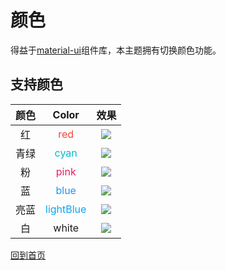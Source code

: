 # 颜色

得益于[material-ui](http://www.material-ui.com)组件库，本主题拥有切换颜色功能。

## 支持颜色
| 颜色       | Color      | 效果       |
|:---------:|:---------:|:----------:|
红| <span style="color:#F44336">red</span> | ![](https://img.shields.io/badge/color-red-F44336.svg)
青绿|<span style="color:#00BCD4">cyan</span> | ![](https://img.shields.io/badge/color-cyan-00BCD4.svg)
粉|<span style="color:#E91E63">pink</span>  | ![](https://img.shields.io/badge/color-pink-E91E63.svg)
蓝|<span style="color:#2196F3">blue</span> | ![](https://img.shields.io/badge/color-blue-2196F3.svg)
亮蓝|<span style="color:#03A9F4">lightBlue</span> | ![](https://img.shields.io/badge/color-lightBlue-03A9F4.svg)
白|<span style="color:#f1f3f4,background-color:#000">white</span> | ![](https://img.shields.io/badge/color-white-f1f3f4.svg)

[回到首页](./README.md)